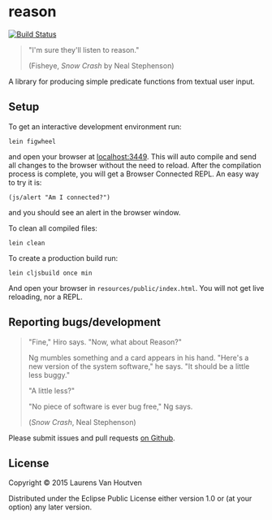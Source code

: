 # reason

[![Build Status](https://travis-ci.org/RackSec/reason.svg?branch=master)](https://travis-ci.org/RackSec/reason)

> "I'm sure they'll listen to reason."
>
> (Fisheye, *Snow Crash* by Neal Stephenson)

A library for producing simple predicate functions from textual user input.

## Setup

To get an interactive development environment run:

    lein figwheel

and open your browser at [localhost:3449](http://localhost:3449/).
This will auto compile and send all changes to the browser without the
need to reload. After the compilation process is complete, you will
get a Browser Connected REPL. An easy way to try it is:

    (js/alert "Am I connected?")

and you should see an alert in the browser window.

To clean all compiled files:

    lein clean

To create a production build run:

    lein cljsbuild once min

And open your browser in `resources/public/index.html`. You will not
get live reloading, nor a REPL.

## Reporting bugs/development

> "Fine," Hiro says. "Now, what about Reason?"
>
> Ng mumbles something and a card appears in his hand. "Here's a new
> version of the system software," he says. "It should be a little
> less buggy."
>
> "A little less?"
>
> "No piece of software is ever bug free," Ng says.
>
> (*Snow Crash*, Neal Stephenson)

Please submit issues and pull requests [on Github][gh].

[gh]: https://github.com/RackSec/reason

## License

Copyright © 2015 Laurens Van Houtven

Distributed under the Eclipse Public License either version 1.0 or (at
your option) any later version.
